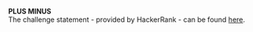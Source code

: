**PLUS MINUS**
<br>
The challenge statement - provided by HackerRank -  can be found [here](https://www.hackerrank.com/challenges/one-month-preparation-kit-plus-minus/).